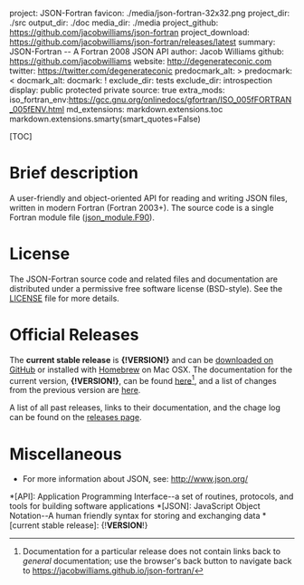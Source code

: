 project: JSON-Fortran
favicon: ./media/json-fortran-32x32.png
project_dir: ./src
output_dir: ./doc
media_dir: ./media
project_github: https://github.com/jacobwilliams/json-fortran
project_download: https://github.com/jacobwilliams/json-fortran/releases/latest
summary: JSON-Fortran -- A Fortran 2008 JSON API
author: Jacob Williams
github: https://github.com/jacobwilliams
website: http://degenerateconic.com
twitter: https://twitter.com/degenerateconic
predocmark_alt: >
predocmark: <
docmark_alt:
docmark: !
exclude_dir: tests
exclude_dir: introspection
display: public
         protected
         private
source: true
extra_mods: iso_fortran_env:https://gcc.gnu.org/onlinedocs/gfortran/ISO_005fFORTRAN_005fENV.html
md_extensions: markdown.extensions.toc
               markdown.extensions.smarty(smart_quotes=False)

[TOC]

# Brief description

A user-friendly and object-oriented API for reading and writing JSON files, written in
modern Fortran (Fortran 2003+).  The source code is a single Fortran
module file
([json_module.F90](|url|/sourcefile/json_module.f90.html)).

# License

The JSON-Fortran source code and related files and documentation are
distributed under a permissive free software license (BSD-style).  See
the
[LICENSE](|url|/page/development-resources/LICENSE.html)
file for more details.

# Official Releases

The **current stable release** is **{!__VERSION__!}** and can be [downloaded
on GitHub](https://github.com/jacobwilliams/json-fortran/releases/latest)
or installed with [Homebrew](http://brew.sh) on Mac OSX. The
documentation for the current version, **{!__VERSION__!}**, can be
found [here](|url|/page/releases/{!__VERSION__!}/index.html)[^1], and a
list of changes from the previous version are
[here](|url|/page/releases/index.html#change-log).

A list of all past releases, links to their documentation, and the
chage log can be found on the
[releases page](|url|/page/releases/index.html).

# Miscellaneous

* For more information about JSON, see: <http://www.json.org/>

*[API]: Application Programming Interface--a set of routines, protocols, and tools for building software applications
*[JSON]: JavaScript Object Notation--A human friendly syntax for storing and exchanging data
*[current stable release]: {!__VERSION__!}

[^1]:
    Documentation for a particular release does not contain links
    back to *general* documentation; use the browser's back button to
    navigate back to <https://jacobwilliams.github.io/json-fortran/>
